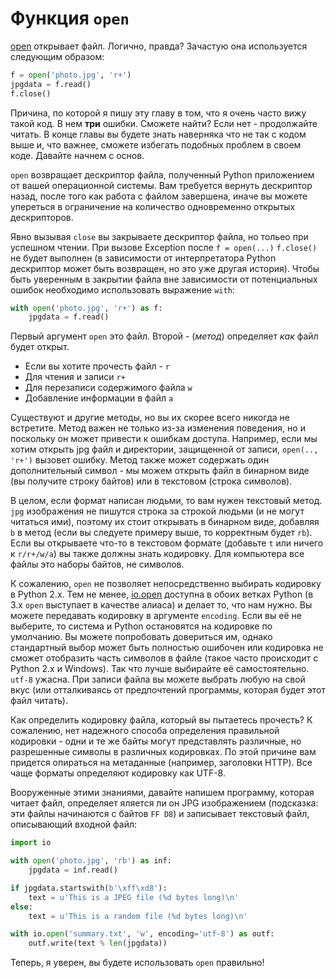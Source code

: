# Функция `open`

[open](http://docs.python.org/dev/library/functions.html#open) открывает
файл. Логично, правда? Зачастую она используется следующим образом:

```python
f = open('photo.jpg', 'r+')
jpgdata = f.read()
f.close()
```

Причина, по которой я пишу эту главу в том, что я очень часто вижу такой код.
В нем **три** ошибки. Сможете найти? Если нет - продолжайте читать. В конце
главы вы будете знать наверняка что не так с кодом выше и, что важнее, сможете
избегать подобных проблем в своем коде. Давайте начнем с основ.

``open`` возвращает дескриптор файла, полученный Python приложением от вашей
операционной системы. Вам требуется вернуть дескриптор назад, после того как
работа с файлом завершена, иначе вы можете упереться в ограничение на
количество одновременно открытых дескрипторов.

Явно вызывая `close` вы закрываете дескриптор файла, но тольео при успешном
чтении. При вызове Exception после `f = open(...)` `f.close()` не будет
выполнен (в зависимости от интерпретатора Python дескриптор может быть
возвращен, но это уже другая история). Чтобы быть уверенным в закрытии файла
вне зависимости от потенциальных ошибок необходимо использовать выражение
`with`:

```python
with open('photo.jpg', 'r+') as f:
    jpgdata = f.read()
```

Первый аргумент `open` это файл. Второй - (*метод*) определяет *как* файл
будет открыт.

-  Если вы хотите прочесть файл - `r`
-  Для чтения и записи `r+`
-  Для перезаписи содержимого файла `w`
-  Добавление информации в файл `a`

Существуют и другие методы, но вы их скорее всего никогда не встретите. Метод
важен не только из-за изменения поведения, но и поскольку он может привести к
ошибкам доступа. Например, если мы хотим открыть jpg файл и директории,
защищенной от записи, `open(.., 'r+')` вызовет ошибку. Метод также может
содержать один дополнительный символ - мы можем открыть файл в бинарном виде
(вы получите строку байтов) или в текстовом (строка символов).

В целом, если формат написан людьми, то вам нужен текстовый метод. `jpg`
изображения не пишутся строка за строкой людьми (и не могут читаться ими),
поэтому их стоит открывать в бинарном виде, добавляя `b` в метод
(если вы следуете примеру выше, то корректным будет `rb`). Если вы
открываете что-то в текстовом формате (добавьте `t` или ничего к
`r/r+/w/a`) вы также должны знать кодировку. Для компьютера все файлы это
наборы байтов, не символов.

К сожалению, `open` не позволяет непосредственно выбирать кодировку в
Python 2.x. Тем не менее, [io.open](http://docs.python.org/2/library/io.html#io.open)
доступна в обоих ветках Python (в 3.x `open` выступает в качестве алиаса)
и делает то, что нам нужно. Вы можете передавать кодировку в аргументе
`encoding`. Если вы её не выберите, то система и Python остановятся на
кодировке по умолчанию. Вы можете попробовать довериться им, однако
стандартный выбор может быть полностью ошибочен или кодировка
не сможет отобразить часть символов в файле (такое часто происходит с
Python 2.x и Windows). Так что лучше выбирайте её самостоятельно.
`utf-8` ужасна. При записи файла вы можете выбрать любую на свой вкус (или
отталкиваясь от предпочтений программы, которая будет этот файл читать).

Как определить кодировку файла, который вы пытаетесь прочесть? К сожалению,
нет надежного способа определения правильной кодировки - одни и те же
байты могут представлять различные, но разрешенные символы в различных
кодировках. По этой причине вам придется опираться на метаданные (например,
заголовки HTTP). Все чаще форматы определяют кодировку как UTF-8.

Вооруженные этими знаниями, давайте напишем программу, которая читает файл,
определяет яляется ли он JPG изображением (подсказка: эти файлы начинаются
с байтов `FF D8`) и записывает текстовый файл, описывающий входной файл:

```python
import io

with open('photo.jpg', 'rb') as inf:
    jpgdata = inf.read()

if jpgdata.startswith(b'\xff\xd8'):
    text = u'This is a JPEG file (%d bytes long)\n'
else:
    text = u'This is a random file (%d bytes long)\n'

with io.open('summary.txt', 'w', encoding='utf-8') as outf:
    outf.write(text % len(jpgdata))
```

Теперь, я уверен, вы будете использовать `open` правильно!
